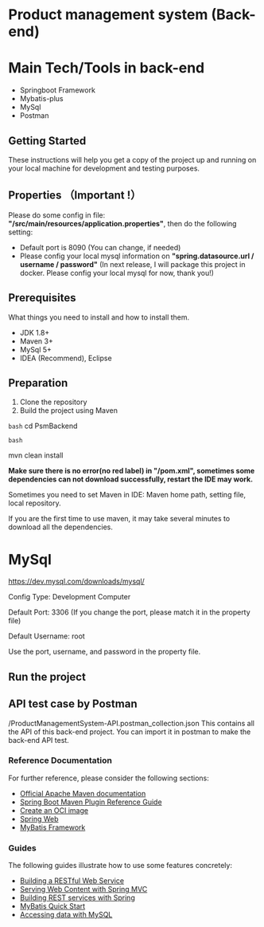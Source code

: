 # Product management system (Back-end)

# Main Tech/Tools in back-end
* Springboot Framework
* Mybatis-plus
* MySql
* Postman

## Getting Started
These instructions will help you get a copy of the project up and running on your local machine for development and testing purposes.

## Properties （Important !）
Please do some config in file: **"/src/main/resources/application.properties"**, then do the following setting:
* Default port is 8090 (You can change, if needed)
* Please config your local mysql information on **"spring.datasource.url / username / password"**
  (In next release, I will package this project in docker. Please config your local mysql for now, thank you!)



## Prerequisites

What things you need to install and how to install them.

* JDK 1.8+
* Maven 3+
* MySql 5+
* IDEA (Recommend), Eclipse

## Preparation

1. Clone the repository
2. Build the project using Maven

```bash```
cd PsmBackend

```bash``` 

mvn clean install

**Make sure there is no error(no red label) in "/pom.xml", 
sometimes some dependencies can not download successfully, restart the IDE may work.**

Sometimes you need to set Maven in IDE: Maven home path, setting file, local repository. 

If you are the first time to use maven, it may take several minutes to download all the dependencies.



# MySql

https://dev.mysql.com/downloads/mysql/

Config Type: Development Computer

Default Port: 3306  (If you change the port, please match it in the property file)

Default Username: root

Use the port, username, and password in the property file. 



## Run the project


## API test case by Postman
/ProductManagementSystem-API.postman_collection.json
This contains all the API of this back-end project.
You can import it in postman to make the back-end API test. 



### Reference Documentation

For further reference, please consider the following sections:

* [Official Apache Maven documentation](https://maven.apache.org/guides/index.html)
* [Spring Boot Maven Plugin Reference Guide](https://docs.spring.io/spring-boot/docs/2.7.11-SNAPSHOT/maven-plugin/reference/html/)
* [Create an OCI image](https://docs.spring.io/spring-boot/docs/2.7.11-SNAPSHOT/maven-plugin/reference/html/#build-image)
* [Spring Web](https://docs.spring.io/spring-boot/docs/2.7.11-SNAPSHOT/reference/htmlsingle/#web)
* [MyBatis Framework](https://mybatis.org/spring-boot-starter/mybatis-spring-boot-autoconfigure/)

### Guides

The following guides illustrate how to use some features concretely:

* [Building a RESTful Web Service](https://spring.io/guides/gs/rest-service/)
* [Serving Web Content with Spring MVC](https://spring.io/guides/gs/serving-web-content/)
* [Building REST services with Spring](https://spring.io/guides/tutorials/rest/)
* [MyBatis Quick Start](https://github.com/mybatis/spring-boot-starter/wiki/Quick-Start)
* [Accessing data with MySQL](https://spring.io/guides/gs/accessing-data-mysql/)

